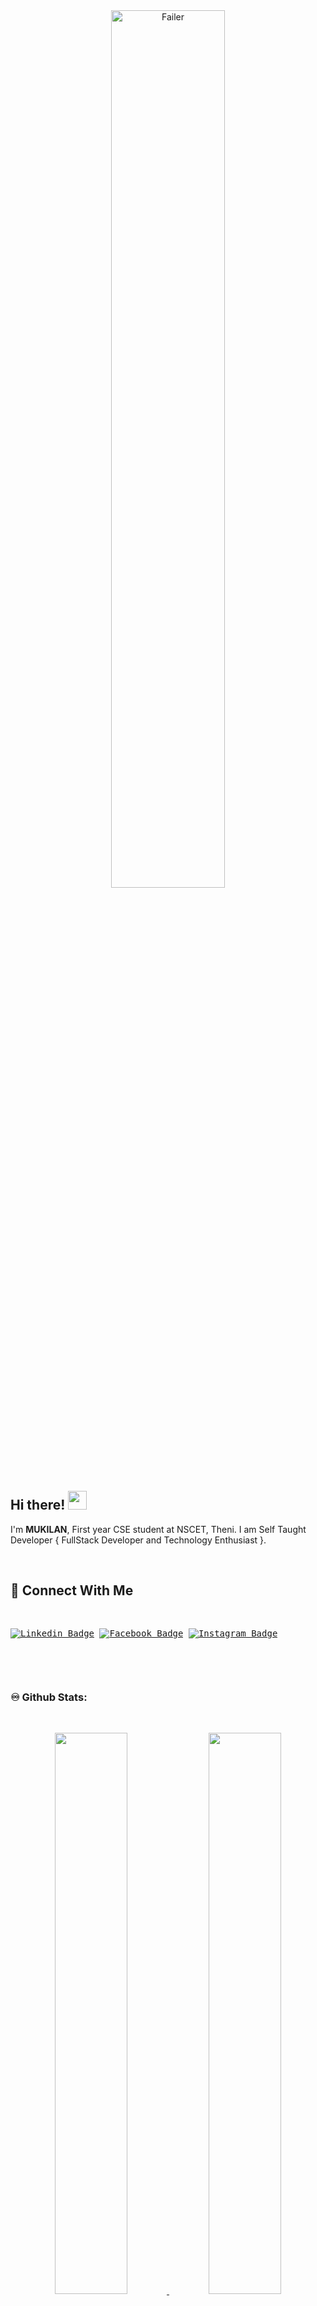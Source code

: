 <div align="center">
<img src="https://user-images.githubusercontent.com/65155327/141988182-3499e9ce-decb-4c1c-a482-54d0aa877a07.png" alt="Failer" width="60%"></div>
<h2 align="left"> Hi there! <img src="https://user-images.githubusercontent.com/42378118/110234147-e3259600-7f4e-11eb-95be-0c4047144dea.gif" width="30"><br> </h2>
  <p>I'm <b>MUKILAN</b>, First year CSE student at NSCET, Theni. I am  Self Taught Developer { FullStack Developer and Technology Enthusiast }.
  </p>
<br>

<h2 align="left">🔗 Connect With Me</h2>
<pre>

[![Linkedin Badge](https://img.shields.io/badge/-LinkedIn-0e76a8?style=flat-square&logo=Linkedin&logoColor=white)](https://www.linkedin.com/in/mukilan-s-979669221/)      [![Facebook Badge](https://img.shields.io/badge/Facebook-3b5998?style=flat-square&logo=facebook&logoColor=white)](https://www.facebook.com/muki.lan.509)      [![Instagram Badge](https://img.shields.io/badge/-Instagram-e4405f?style=flat-square&logo=Instagram&logoColor=white)](https://www.instagram.com/muk_il_an/)
    
</pre> 


<br>

### ♾️  Github Stats:
<br>
<p align="center">
  <a href="https://github.com/MUKILAN-2003">
    <img height="48%" src="https://github-readme-stats.vercel.app/api?username=MUKILAN-2003&show_icons=true&theme=dark"/>
    <img width="48%" src="https://github-readme-streak-stats.herokuapp.com/?user=MUKILAN-2003&theme=dark" />
    <img align='center' src='https://github-profile-summary-cards.vercel.app/api/cards/profile-details?username=MUKILAN-2003&theme=monokai' />
    <!--(<img height="180em" src="https://github-readme-stats-eight-theta.vercel.app/api/top-langs/?username=MUKILAN-2003&hide=html,css,javascript,scss&layout=compact&langs_count=8&theme=radical"/>)-->
   
   <br />
   <img align="center" src="https://github-readme-stats.vercel.app/api/top-langs/?username=MUKILAN-2003&theme=dark" /></a>
   

</p>

<br />  
<br />

<br>

### 📈 GitHub Activity:

  <a href="https://github.com/MUKILAN-2003"><img alt="Activity Graph" src="https://activity-graph.herokuapp.com/graph?username=MUKILAN-2003&bg_color=1F222E&color=077FF7&line=07F763&point=FFFFFF&hide_border=true" /></a> 


<br>
